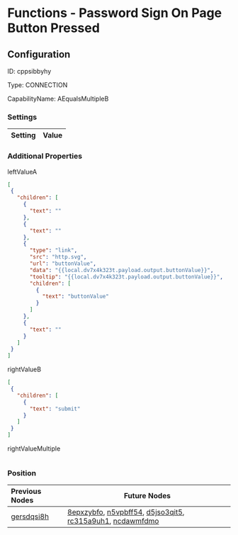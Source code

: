 # Functions - Password Sign On Page Button Pressed
## Configuration
ID:  cppsibbyhy

Type: CONNECTION 

CapabilityName: AEqualsMultipleB

### Settings
| Setting | Value  |
| :------------------------ | ---------------------------------------- |
 




### Additional Properties
leftValueA
 ```json 
[
  {
    "children": [
      {
        "text": ""
      },
      {
        "text": ""
      },
      {
        "type": "link",
        "src": "http.svg",
        "url": "buttonValue",
        "data": "{{local.dv7x4k323t.payload.output.buttonValue}}",
        "tooltip": "{{local.dv7x4k323t.payload.output.buttonValue}}",
        "children": [
          {
            "text": "buttonValue"
          }
        ]
      },
      {
        "text": ""
      }
    ]
  }
]
```


rightValueB
 ```json 
[
  {
    "children": [
      {
        "text": "submit"
      }
    ]
  }
]
```


rightValueMultiple
 ```json 

```




### Position
| Previous Nodes | Future Nodes |
| :------------- | ------------ |
| [gersdqsi8h](./gersdqsi8h.md) | [8epxzybfo](./8epxzybfo.md), [n5vpbff54](./n5vpbff54.md), [d5jso3qit5](./d5jso3qit5.md), [rc315a9uh1](./rc315a9uh1.md), [ncdawmfdmo](./ncdawmfdmo.md) |